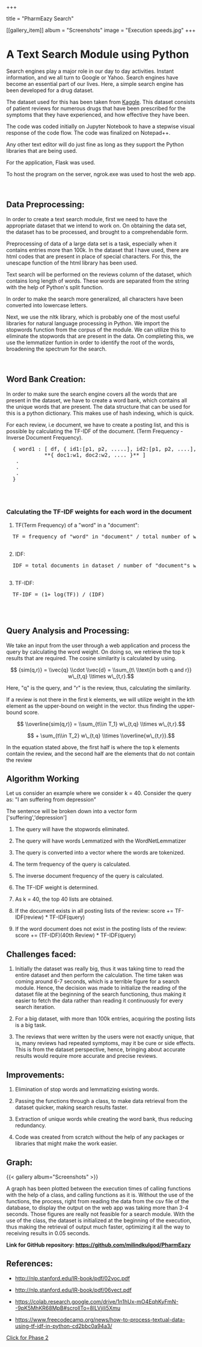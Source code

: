 +++

title =  "PharmEazy Search"

[[gallery_item]]
album = "Screenshots"
image = "Execution speeds.jpg"
+++

<h1>A Text Search Module using Python</h1>

Search engines play a major role in our day to day activities. Instant information, and we all turn to Google or Yahoo. Search engines have become an essential part of our lives. Here, a simple search engine has been developed for a drug dataset.

The dataset used for this has been taken from [Kaggle](https://www.kaggle.com/jessicali9530/kuc-hackathon-winter-2018/home).
This dataset consists of patient reviews for numerous drugs that have been prescribed for the symptoms that they have experienced, and how effective they have been.

The code was coded initially on Jupyter Notebook to have a stepwise visual response of the code flow.
The code was finalized on Notepad++.

Any other text editor will do just fine as long as they support the Python libraries that are being used.

For the application, Flask was used.

To host the program on the server, ngrok.exe was used to host the web app.

<br>

**<h2>Data Preprocessing:</h2>**


In order to create a text search module, first we need to have the appropriate dataset that we intend to work on.
On obtaining the data set, the dataset has to be processed, and brought to a comprehendable form.

Preprocessing of data of a large data set is a task, especially when it contains entries more than 100k. In the dataset that I have used, there are html codes that are present in place of special characters. For this, the unescape function of the html library has been used.

Text search will be performed  on the reviews column of the dataset, which contains long length of words. These words are separated from the string with the help of Python's split function.

In order to make the search more generalized, all characters have been converted into lowercase letters.

Next, we use the nltk library, which is probably one of the most useful libraries for natural language processing in Python. We import the stopwords function from the corpus of the module. We can utilize this to eliminate the stopwords that are present in the data. On completing this, we use the lemmatizer funtion in order to identify the root of the words, broadening the spectrum for the search. 


<br>

**<h2>Word Bank Creation:</h2>**


In order to make sure the search engine covers all the words that are present in the dataset, we have to create a word bank, which contains all the unique words that are present. The data structure that can be used for this is a python dictionary. This makes use of hash indexing, which is quick.

For each review, i.e document, we have to create a posting list, and this is possible by calculating the TF-IDF of the document.
(Term Frequency - Inverse Document Frequency).

  
  <pre>
  { word1 : [ df, { id1:[p1, p2, .....], id2:[p1, p2, ....], ....... }, 
            **{ doc1:w1, doc2:w2, .... }** ]
   .
   . 
   .
  }
  </pre>
<br>

<h3> Calculating the TF-IDF weights for each word in the document </h3>
<body>

  1. TF(Term Frequency) of a "word" in a "document":
  <pre>
  TF = frequency of "word" in "document" / total number of words in "document"
  </pre>
  
  2. IDF:
  <pre>
  IDF = total documents in dataset / number of "document"s with "word"
  </pre>
  
  3. TF-IDF:
  <pre>
  TF-IDF = (1+ log(TF)) / (IDF)
  </pre>
  
</body>

<br>

**<h2>Query Analysis and Processing:</h2>**

<script type="text/javascript" src="https://cdnjs.cloudflare.com/ajax/libs/mathjax/2.7.1/MathJax.js?config=TeX-AMS-MML_HTMLorMML">
</script>

We take an input from the user through a web application and process the query by calculating the word weight. On doing so, we retrieve the top k results that are required. The cosine similarity is calculated by using.


$$ {sim(q,r)} = \\vec{q} \\cdot \\vec{d} = \\sum_{t\ \\text{in both q and r}} w\_{t,q} \\times w\_{t,r}.$$


Here, "q" is the query, and "r" is the review, thus, calculating the similarity. 

 If a review is not there in the first k elements, we will utilize weight in the kth element as the upper-bound on weight in the vector. thus finding the upper-bound score.


$$ \\overline{sim(q,r)} = \\sum_{t\\in T_1} w\_{t,q} \\times w\_{t,r}.$$


$$  + \sum_{t\\in T_2} w\_{t,q} \\times \\overline{w\_{t,r}}.$$


In the equation stated above, the first half is where the top k elements contain the review, and the second half are the elements that do not contain the review

**<h2> Algorithm Working </h2>**

Let us consider an example where we consider k = 40.
Consider the query as: "I am suffering from depression"

The sentence will be broken down into a vector form ['suffering','depression']

1. The query will have the stopwords eliminated.

2. The query will have words Lemmatized with the WordNetLemmatizer

3. The query is converted into a vector where the words are tokenized.

4. The term frequency of the query is calculated.

5. The inverse document frequency of the query is calculated.

6. The TF-IDF weight is determined.

7. As k = 40, the top 40 lists are obtained.

8. If the document exists in all posting lists of the review:
      score += TF-IDF(review) * TF-IDF(query) 
       
9. If the word document does not exist in the posting lists of the review:
      score += (TF-IDF)(40th Review) * TF-IDF(query)

**<h2> Challenges faced:</h2>**

1. Initially the dataset was really big, thus it was taking time to read the entire dataset and then perform the calculation. The time taken was coming around 6-7 seconds, which is a terrible figure for a search module. Hence, the decision was made to initialize the reading of the dataset file at the beginning of the search functioning, thus making it easier to fetch the data rather than reading it continuously for every search iteration.

2. For a big dataset, with more than 100k entries, acquiring the posting lists is a big task.<br>

3. The reviews that were written by the users were not exactly unique, that is, many reviews had repeated symptoms, may it be cure or side effects. This is from the dataset perspective, hence, bringing about accurate results would require more accurate and precise reviews.

**<h2>Improvements:</h2>**

1. Elimination of stop words and lemmatizing existing words.

2. Passing the functions through a class, to make data retrieval from the dataset quicker, making search results faster.

3. Extraction of unique words while creating the word bank, thus reducing redundancy.

4. Code was created from scratch without the help of any packages or libraries that might make the work easier.

**<h2>Graph:</h2>**

{{< gallery album="Screenshots" >}}

A graph has been plotted between the execution times of calling functions with the help of a class, and calling functions as it is. Without the use of the functions, the process, right from reading the data from the csv file of the database, to display the output on the web app was taking more than 3-4 seconds. Those figures are really not feasible for a search module. With the use of the class, the dataset is initialized at the beginning of the execution, thus making the retrieval of output much faster, optimizing it all the way to receiving results in 0.05 seconds.


**Link for GitHub repository: https://github.com/milindkulgod/PharmEazy**

**<h2>References:</h2>**

* http://nlp.stanford.edu/IR-book/pdf/02voc.pdf

* http://nlp.stanford.edu/IR-book/pdf/06vect.pdf

* https://colab.research.google.com/drive/1n1hUx-mO4EqhKyFmN--9pK5MhKR68MpB#scrollTo=8ILVjili5Xmu

* https://www.freecodecamp.org/news/how-to-process-textual-data-using-tf-idf-in-python-cd2bbc0a94a3/

[Click for Phase 2](https://milind.netlify.com/project/classifier/)

